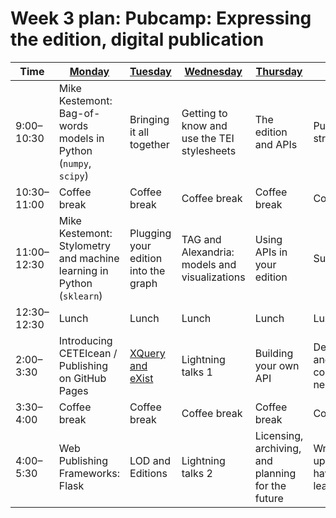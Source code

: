 # Week 3 plan: Pubcamp: Expressing the edition, digital publication

Time | [Monday](week_3_day_1_plan.md) |[Tuesday](week_3_day_2_plan.md) |[Wednesday](week_3_day_3_plan.md) |[Thursday](week_3_day_4_plan.md) |[Friday](week_3_day_5_plan.md) |[Saturday](week_3_day_6_plan.md) |
---- | ---- | ---- | ---- | ---- | ---- | ----
9:00–10:30 | Mike Kestemont: Bag-of-words models in Python (`numpy`, `scipy`) | Bringing it all together | Getting to know and use the TEI stylesheets | The edition and APIs | Publishing strategies | Rationale and design of the Institute 
10:30–11:00 | Coffee break | Coffee break | Coffee break | Coffee break | Coffee break | Coffee break 
11:00–12:30 | Mike Kestemont: Stylometry and machine learning in Python (`sklearn`) | Plugging your edition into the graph | TAG and Alexandria: models and visualizations | Using APIs in your edition | Sustainability | Rationale and design of the Institute (continued) 
12:30–12:30 | Lunch | Lunch | Lunch | Lunch | Lunch 
2:00–3:30 | Introducing CETEIcean / Publishing on GitHub Pages | [XQuery and eXist](exist_xquery_webapps.md) | Lightning talks 1 | Building your own API | Deployment and further coding if needed 
3:30–4:00 | Coffee break | Coffee break | Coffee break | Coffee break | Coffee break 
4:00–5:30 | Web Publishing Frameworks: Flask | LOD and Editions | Lightning talks 2 | Licensing, archiving, and planning for the future | Wrapping up: What have we learned? 
